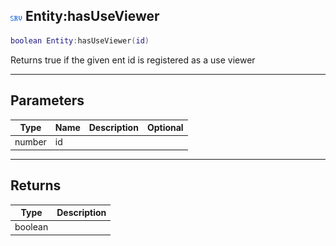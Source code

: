 ## ![server](.gitbook/assets/server.png) Entity:hasUseViewer


```lua
boolean Entity:hasUseViewer(id)
```

Returns true if the given ent id is registered as a use viewer


------
## Parameters

| Type   | Name | Description              | Optional |
| ------ | ---- | ------------------------ | -------: |
| number | id |  |  |

------
## Returns

| Type | Description |
| ---- | ----------: |
| boolean |  |

